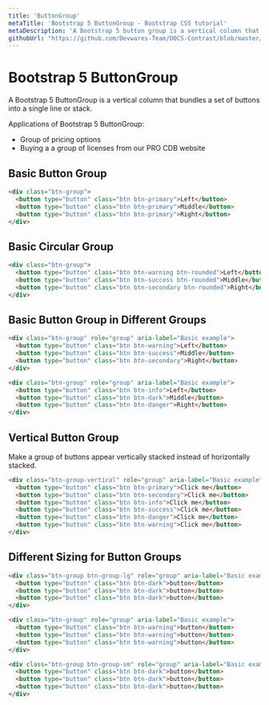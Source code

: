 ```yaml
---
title: 'ButtonGroup'
metaTitle: 'Bootstrap 5 ButtonGroup - Bootstrap CSS tutorial'
metaDescription: 'A Bootstrap 5 button group is a vertical column that groups together a number of buttons into a single line or stack.'
githubUrl: "https://github.com/Devwares-Team/DOCS-Contrast/blob/master/content/contrast/javascript/components/buttonGroup.md"
---
```


# Bootstrap 5 ButtonGroup

A Bootstrap 5 ButtonGroup is a vertical column that bundles a set of buttons into a single line or stack.

Applications of Bootstrap 5 ButtonGroup:

- Group of pricing options
- Buying a a group of licenses from our PRO CDB website

## Basic Button Group

<ButtonGroup1/>

```html
<div class="btn-group">
  <button type="button" class="btn btn-primary">Left</button>
  <button type="button" class="btn btn-primary">Middle</button>
  <button type="button" class="btn btn-primary">Right</button>
</div>
```

## Basic Circular Group

<ButtonGroup2 />

```html
<div class="btn-group">
  <button type="button" class="btn btn-warning btn-rounded">Left</button>
  <button type="button" class="btn btn-success btn-rounded">Middle</button>
  <button type="button" class="btn btn-secondary btn-rounded">Right</button>
</div>
```

## Basic Button Group in Different Groups

<ButtonGroup3 />

```html
<div class="btn-group" role="group" aria-label="Basic example">
  <button type="button" class="btn btn-warning">Left</button>
  <button type="button" class="btn btn-success">Middle</button>
  <button type="button" class="btn btn-secondary">Right</button>
</div>

<div class="btn-group" role="group" aria-label="Basic example">
  <button type="button" class="btn btn-info">Left</button>
  <button type="button" class="btn btn-dark">Middle</button>
  <button type="button" class="btn btn-danger">Right</button>
</div>
```

<ButtonGroup4 />

## Vertical Button Group

Make a group of buttons appear vertically stacked instead of horizontally stacked.

```html
<div class="btn-group-vertical" role="group" aria-label="Basic example">
  <button type="button" class="btn btn-primary">Click me</button>
  <button type="button" class="btn btn-secondary">Click me</button>
  <button type="button" class="btn btn-info">Click me</button>
  <button type="button" class="btn btn-success">Click me</button>
  <button type="button" class="btn btn-danger">Click me</button>
  <button type="button" class="btn btn-warning">Click me</button>
</div>
```

## Different Sizing for Button Groups

<ButtonGroup5 />

```html
<div class="btn-group btn-group-lg" role="group" aria-label="Basic example">
  <button type="button" class="btn btn-dark">button</button>
  <button type="button" class="btn btn-dark">button</button>
  <button type="button" class="btn btn-dark">button</button>
</div>

<div class="btn-group" role="group" aria-label="Basic example">
  <button type="button" class="btn btn-warning">button</button>
  <button type="button" class="btn btn-warning">button</button>
  <button type="button" class="btn btn-warning">button</button>
</div>

<div class="btn-group btn-group-sm" role="group" aria-label="Basic example">
  <button type="button" class="btn btn-dark">button</button>
  <button type="button" class="btn btn-dark">button</button>
  <button type="button" class="btn btn-dark">button</button>
</div>
```
